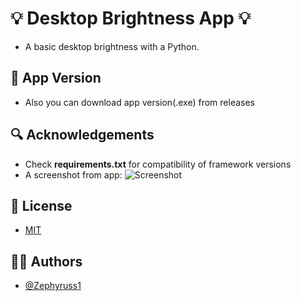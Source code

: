 
# 💡 Desktop Brightness App 💡

- A basic desktop brightness with a Python.


## 🥪 App Version

- Also you can download app version(.exe) from releases
## 🔍 Acknowledgements

 - Check **requirements.txt** for compatibility of framework versions
 - A screenshot from app:
![Screenshot](https://github.com/Zephyruss1/Desktop-Brightness-App/assets/92221043/52db6edc-3e7e-4a8b-aa2a-9547996b3d52)

## 📄 License

- [MIT](https://github.com/Zephyruss1/Desktop-Brightness/blob/main/LICENSE)


## 🧙🏼 Authors

- [@Zephyruss1](https://https://github.com/Zephyruss1)

